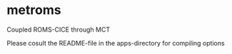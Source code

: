 # metroms
Coupled ROMS-CICE through MCT

Please cosult the README-file in the apps-directory for compiling options
